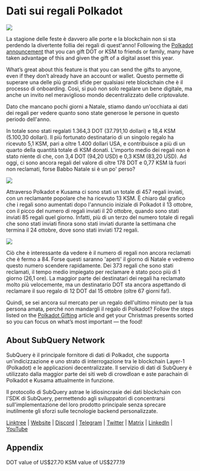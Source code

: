 # Dati sui regali Polkadot

![](https://miro.medium.com/max/1400/1*Y_Fm1wWLcN9lAbWr0KK1qA.png)

La stagione delle feste è davvero alle porte e la blockchain non si sta perdendo la divertente follia dei regali di quest'anno! Following the [Polkadot announcement](https://polkadot.network/blog/introducing-polkadot-kusama-gifts/) that you can gift DOT or KSM to friends or family, many have taken advantage of this and given the gift of a digital asset this year.

What’s great about this feature is that you can send the gifts to anyone, even if they don’t already have an account or wallet. Questo permette di superare una delle più grandi sfide per qualsiasi rete blockchain che è il processo di onboarding. Così, si può non solo regalare un bene digitale, ma anche un invito nel meraviglioso mondo decentralizzato delle criptovalute.

Dato che mancano pochi giorni a Natale, stiamo dando un'occhiata ai dati dei regali per vedere quanto sono state generose le persone in questo periodo dell'anno.

In totale sono stati regalati 1.364,3 DOT (37.791,10 dollari) e 18,4 KSM (5.100,30 dollari). Il più fortunato destinatario di un singolo regalo ha ricevuto 5,1 KSM, pari a oltre 1.400 dollari USA, e contribuisce a più di un quarto della quantità totale di KSM donati. L'importo medio dei regali non è stato niente di che, con 3,4 DOT (94,20 USD) e 0,3 KSM (83,20 USD). Ad oggi, ci sono ancora regali del valore di oltre 178 DOT e 0,77 KSM là fuori non reclamati, forse Babbo Natale si è un po' perso?

![](https://miro.medium.com/max/1400/0*39FkrB8c1ZE2LhlU)

Attraverso Polkadot e Kusama ci sono stati un totale di 457 regali inviati, con un reclamante popolare che ha ricevuto 13 KSM. È chiaro dal grafico che i regali sono aumentati dopo l'annuncio iniziale di Polkadot il 13 ottobre, con il picco del numero di regali inviati il 20 ottobre, quando sono stati inviati 85 regali quel giorno. Infatti, più di un terzo del numero totale di regali che sono stati inviati finora sono stati inviati durante la settimana che termina il 24 ottobre, dove sono stati inviati 172 regali.

![](https://miro.medium.com/max/1400/0*F12i2JCMl0YOwaLG)

Ciò che è interessante da vedere è il numero di regali non ancora reclamati che è fermo a 84. Forse questi saranno 'aperti' il giorno di Natale e vedremo questo numero scendere rapidamente. Dei 373 regali che sono stati reclamati, il tempo medio impiegato per reclamare è stato poco più di 1 giorno (26,1 ore). La maggior parte dei destinatari dei regali ha reclamato molto più velocemente, ma un destinatario DOT sta ancora aspettando di reclamare il suo regalo di 12 DOT dal 15 ottobre (oltre 67 giorni fa!).

Quindi, se sei ancora sul mercato per un regalo dell'ultimo minuto per la tua persona amata, perché non mandargli il regalo di Polkadot? Follow the steps listed on the [Polkadot Gifting](https://polkadot.network/blog/introducing-polkadot-kusama-gifts/) article and get your Christmas presents sorted so you can focus on what’s most important — the food!

## About SubQuery Network

SubQuery è il principale fornitore di dati di Polkadot, che supporta un'indicizzazione e uno strato di interrogazione tra le blockchain Layer-1 (Polkadot) e le applicazioni decentralizzate. Il servizio di dati di SubQuery è utilizzato dalla maggior parte dei siti web di crowdloan e aste parachain di Polkadot e Kusama attualmente in funzione.

Il protocollo di SubQuery astrae le idiosincrasie dei dati blockchain con l'SDK di SubQuery, permettendo agli sviluppatori di concentrarsi sull'implementazione del loro prodotto principale senza sprecare inutilmente gli sforzi sulle tecnologie backend personalizzate.

​​​​[Linktree](https://linktr.ee/subquerynetwork) | [Website](https://subquery.network/) | [Discord](https://discord.com/invite/78zg8aBSMG) | [Telegram](https://t.me/subquerynetwork) | [Twitter](https://twitter.com/subquerynetwork) | [Matrix](https://matrix.to/#/#subquery:matrix.org) | [LinkedIn](https://www.linkedin.com/company/subquery) | [YouTube](https://www.youtube.com/channel/UCi1a6NUUjegcLHDFLr7CqLw)

## Appendix

DOT value of US\$27.70 KSM value of US\$277.19
